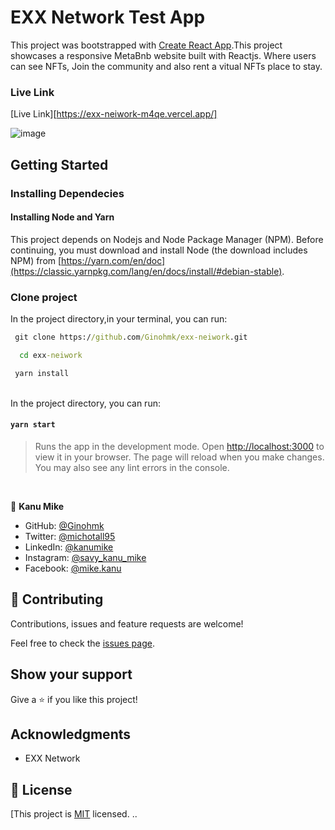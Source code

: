# EXX Network Test App

This project was bootstrapped with [Create React App](https://github.com/facebook/create-react-app).This project showcases a responsive MetaBnb website built with Reactjs. Where users can see NFTs, Join the community and also rent a vitual NFTs place to stay.

### Live Link

[Live Link][https://exx-neiwork-m4qe.vercel.app/]

![image](https://user-images.githubusercontent.com/58771507/208403866-c6f27045-5e99-4b9c-8aec-ce76f0c81ed9.png)

## Getting Started

### Installing Dependecies

#### Installing Node and Yarn

This project depends on Nodejs and Node Package Manager (NPM). Before continuing, you must download and install Node (the download includes NPM) from [https://yarn.com/en/doc](https://classic.yarnpkg.com/lang/en/docs/install/#debian-stable).

### Clone project

In the project directory,in your terminal, you can run:

```cmd
 git clone https://github.com/Ginohmk/exx-neiwork.git
```

```cmd
  cd exx-neiwork
```

```cmd
 yarn install
```

<br>
In the project directory, you can run:

#### `yarn start`

> Runs the app in the development mode. Open [http://localhost:3000](http://localhost:3000) to view it in your browser. The page will reload when you make changes. You may also see any lint errors in the console.

<br>

👤 **Kanu Mike**

- GitHub: [@Ginohmk](https://github.com/Ginohmk)
- Twitter: [@michotall95](https://www.twitter.com/michotall95)
- LinkedIn: [@kanumike](https://www.linkedin.com/in/kanu-mike-dev/)
- Instagram: [@savy_kanu_mike](https/instagram.com/savy_kanu_mike)
- Facebook: [@mike.kanu](https://www.facebook.com/mike.kanu)

## 🤝 Contributing

Contributions, issues and feature requests are welcome!

Feel free to check the [issues page](https://github.com/Ginohmk/zuri_hng_task_meta_bnb/issues).

## Show your support

Give a ⭐️ if you like this project!

## Acknowledgments

- EXX Network

## 📝 License

[This project is [MIT](https://github.com/Ginohmk/exx-neiwork.git/blob/dev/LICENSE) licensed.
..

[https://zuri-hng-task-meta-bnb.vercel.app/]: https://exx-neiwork-m4qe.vercel.app/
